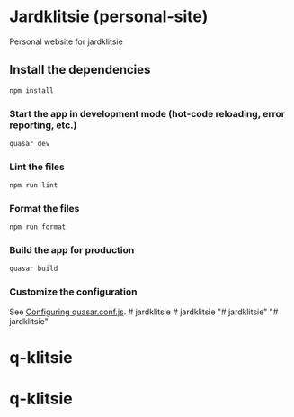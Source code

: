 # Jardklitsie (personal-site)

Personal website for jardklitsie

## Install the dependencies

```bash
npm install
```

### Start the app in development mode (hot-code reloading, error reporting, etc.)

```bash
quasar dev
```

### Lint the files

```bash
npm run lint
```

### Format the files

```bash
npm run format
```

### Build the app for production

```bash
quasar build
```

### Customize the configuration

See [Configuring quasar.conf.js](https://quasar.dev/quasar-cli/quasar-conf-js).
#   j a r d k l i t s i e  
 #   j a r d k l i t s i e  
 "# jardklitsie" 
"# jardklitsie" 
# q-klitsie
# q-klitsie
